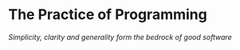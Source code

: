 # The Practice of Programming

###### Simplicity, clarity and generality form the bedrock of good software
